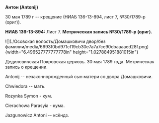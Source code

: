 **Антон (Antonij)**

30 мая 1789 г -- крещение (НИАБ 136-13-894, лист 7, №30/1789-р (ориг)).

**НИАБ 136-13-894:** Лист 7. **Метрическая запись №30/1789-р (ориг).**

![](./Осовская волость/Домашковичи двор/без фамилии/media/6693f0bd971cf19cb30e7a7a7ce90cbaaaaed28f.png){width="6.496527777777778in"
height="1.027884951881015in"}

Дедиловичская Покровская церковь. 30 мая 1789 года. Метрическая запись о
крещении.

Antonij -- незаконнорожденный сын матери со двора Домашковичи.

Chwiedora -- мать.

Rozynka Symon - кум.

Cierachowa Parasyia - кума.

Jazgunowicz Antoni -- ксёндз.
